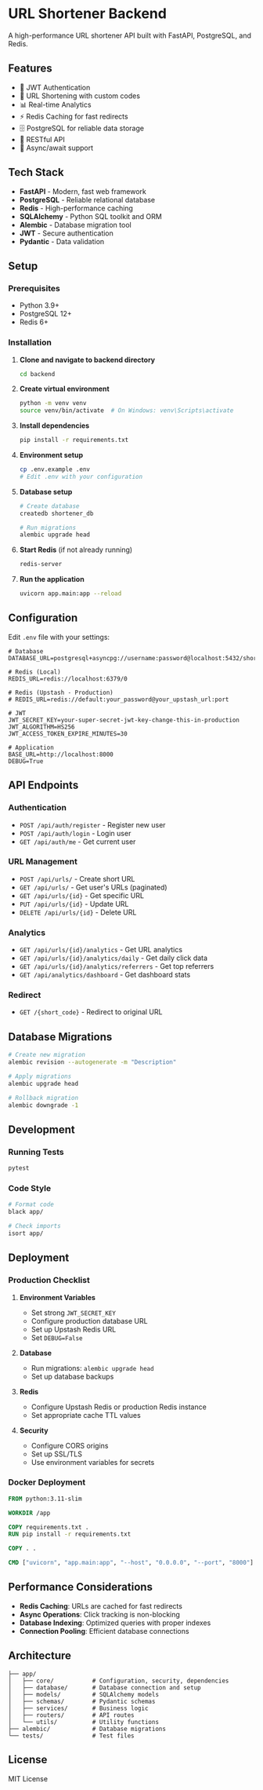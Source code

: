 # URL Shortener Backend

A high-performance URL shortener API built with FastAPI, PostgreSQL, and Redis.

## Features

- 🔐 JWT Authentication
- 🔗 URL Shortening with custom codes
- 📊 Real-time Analytics
- ⚡ Redis Caching for fast redirects
- 🗄️ PostgreSQL for reliable data storage
- 📱 RESTful API
- 🚀 Async/await support

## Tech Stack

- **FastAPI** - Modern, fast web framework
- **PostgreSQL** - Reliable relational database
- **Redis** - High-performance caching
- **SQLAlchemy** - Python SQL toolkit and ORM
- **Alembic** - Database migration tool
- **JWT** - Secure authentication
- **Pydantic** - Data validation

## Setup

### Prerequisites

- Python 3.9+
- PostgreSQL 12+
- Redis 6+

### Installation

1. **Clone and navigate to backend directory**
   ```bash
   cd backend
   ```

2. **Create virtual environment**
   ```bash
   python -m venv venv
   source venv/bin/activate  # On Windows: venv\Scripts\activate
   ```

3. **Install dependencies**
   ```bash
   pip install -r requirements.txt
   ```

4. **Environment setup**
   ```bash
   cp .env.example .env
   # Edit .env with your configuration
   ```

5. **Database setup**
   ```bash
   # Create database
   createdb shortener_db
   
   # Run migrations
   alembic upgrade head
   ```

6. **Start Redis** (if not already running)
   ```bash
   redis-server
   ```

7. **Run the application**
   ```bash
   uvicorn app.main:app --reload
   ```

## Configuration

Edit `.env` file with your settings:

```env
# Database
DATABASE_URL=postgresql+asyncpg://username:password@localhost:5432/shortener_db

# Redis (Local)
REDIS_URL=redis://localhost:6379/0

# Redis (Upstash - Production)
# REDIS_URL=redis://default:your_password@your_upstash_url:port

# JWT
JWT_SECRET_KEY=your-super-secret-jwt-key-change-this-in-production
JWT_ALGORITHM=HS256
JWT_ACCESS_TOKEN_EXPIRE_MINUTES=30

# Application
BASE_URL=http://localhost:8000
DEBUG=True
```

## API Endpoints

### Authentication
- `POST /api/auth/register` - Register new user
- `POST /api/auth/login` - Login user
- `GET /api/auth/me` - Get current user

### URL Management
- `POST /api/urls/` - Create short URL
- `GET /api/urls/` - Get user's URLs (paginated)
- `GET /api/urls/{id}` - Get specific URL
- `PUT /api/urls/{id}` - Update URL
- `DELETE /api/urls/{id}` - Delete URL

### Analytics
- `GET /api/urls/{id}/analytics` - Get URL analytics
- `GET /api/urls/{id}/analytics/daily` - Get daily click data
- `GET /api/urls/{id}/analytics/referrers` - Get top referrers
- `GET /api/analytics/dashboard` - Get dashboard stats

### Redirect
- `GET /{short_code}` - Redirect to original URL

## Database Migrations

```bash
# Create new migration
alembic revision --autogenerate -m "Description"

# Apply migrations
alembic upgrade head

# Rollback migration
alembic downgrade -1
```

## Development

### Running Tests
```bash
pytest
```

### Code Style
```bash
# Format code
black app/

# Check imports
isort app/
```

## Deployment

### Production Checklist

1. **Environment Variables**
   - Set strong `JWT_SECRET_KEY`
   - Configure production database URL
   - Set up Upstash Redis URL
   - Set `DEBUG=False`

2. **Database**
   - Run migrations: `alembic upgrade head`
   - Set up database backups

3. **Redis**
   - Configure Upstash Redis or production Redis instance
   - Set appropriate cache TTL values

4. **Security**
   - Configure CORS origins
   - Set up SSL/TLS
   - Use environment variables for secrets

### Docker Deployment

```dockerfile
FROM python:3.11-slim

WORKDIR /app

COPY requirements.txt .
RUN pip install -r requirements.txt

COPY . .

CMD ["uvicorn", "app.main:app", "--host", "0.0.0.0", "--port", "8000"]
```

## Performance Considerations

- **Redis Caching**: URLs are cached for fast redirects
- **Async Operations**: Click tracking is non-blocking
- **Database Indexing**: Optimized queries with proper indexes
- **Connection Pooling**: Efficient database connections

## Architecture

```
├── app/
│   ├── core/           # Configuration, security, dependencies
│   ├── database/       # Database connection and setup
│   ├── models/         # SQLAlchemy models
│   ├── schemas/        # Pydantic schemas
│   ├── services/       # Business logic
│   ├── routers/        # API routes
│   └── utils/          # Utility functions
├── alembic/            # Database migrations
└── tests/              # Test files
```

## License

MIT License
